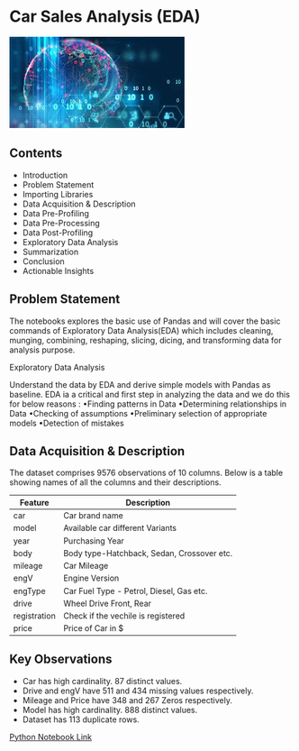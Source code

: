 # Car Sales Analysis (EDA)

[![](https://raw.githubusercontent.com/anuraggupta4u/car-sales-analysis/main/images/EDA%20Image.jpg)](https://raw.githubusercontent.com/anuraggupta4u/car-sales-analysis/main/images/EDA%20Image.jpg)

## Contents

- Introduction
- Problem Statement
- Importing Libraries
- Data Acquisition & Description
- Data Pre-Profiling
- Data Pre-Processing
- Data Post-Profiling
- Exploratory Data Analysis
- Summarization 
 - Conclusion
 - Actionable Insights

## Problem Statement

The notebooks explores the basic use of Pandas and will cover the basic commands of Exploratory Data Analysis(EDA) which includes cleaning, munging, combining, reshaping, slicing, dicing, and transforming data for analysis purpose.

Exploratory Data Analysis

Understand the data by EDA and derive simple models with Pandas as baseline. EDA ia a critical and first step in analyzing the data and we do this for below reasons :
•Finding patterns in Data
•Determining relationships in Data
•Checking of assumptions
•Preliminary selection of appropriate models
•Detection of mistakes

## Data Acquisition & Description

The dataset comprises 9576 observations of 10 columns. Below is a table showing names of all the columns and their descriptions.

|Feature   | Description  |
| ------------ | ------------ |
| car  | Car brand name |
| model | Available car different Variants  |
|  year | Purchasing Year   |
| body  | Body type-Hatchback, Sedan, Crossover etc.  |
| mileage  | Car Mileage  |
| engV  | Engine Version  |
| engType  |Car Fuel Type - Petrol, Diesel, Gas etc.   |
| drive  | Wheel Drive Front, Rear  |
| registration  |  Check if the vechile is registered |
| price  | Price of Car in $  |

## Key Observations

- Car has high cardinality. 87 distinct values.
- Drive and engV have 511 and 434 missing values respectively.
- Mileage and Price have 348 and 267 Zeros respectively.
- Model has high cardinality. 888 distinct values.
- Dataset has 113 duplicate rows.

[Python Notebook Link](https://github.com/anuraggupta4u/car-sales-analysis/blob/main/Analysis%20on%20Car%20Sales.ipynb "Python Notebook Link")






